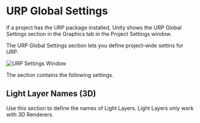 # URP Global Settings

If a project has the URP package installed, Unity shows the URP Global Settings section in the Graphics tab in the Project Settings window.

The URP Global Settings section lets you define project-wide settins for URP.

![URP Settings Window](Images/Inspectors/global-settings.png)

The section contains the following settings.

## Light Layer Names (3D)

Use this section to define the names of Light Layers. Light Layers only work with 3D Renderers.

